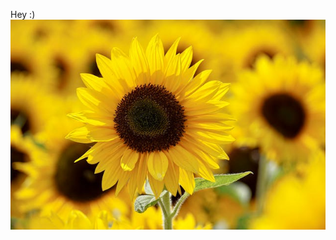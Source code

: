 Hey :)
![Image Alt](https://github.com/InstantHowTo/Trial1/blob/4919cca530879c441345555328b8f3128dd9c89e/Sunflower.jpg)
